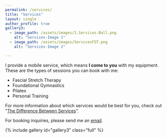 ```yaml
---
permalink: /services/
title: "Services"
layout: single
author_profile: true
gallery3:
  - image_path: /assets/images/2.Services-Ball.png
    alt: "Services-Image 1"
  - image_path: /assets/images/ServicesFST.png
    alt: "Services-Image 2"

---
```


I provide a mobile service, which means <b>I come to you</b> with my equipment. These are the types of sessions you can book with me:  

<ul>
    <li>Fascial Stretch Therapy</li>
    <li>Foundational Gymnastics</li>
    <li>Pilates</li>
    <li>Personal Training</li>
</ul>

<p>For more information about which services would be best for you, check out "<a href="/_posts/2025-01-16-Services.md">The Difference Between Services</a>".</p>

<p>For booking inquiries, please send me an <a href="mailto:freethefoot.hamilton@gmail.com">email</a>.</p>


{% include gallery id="gallery3" class="full" %}

